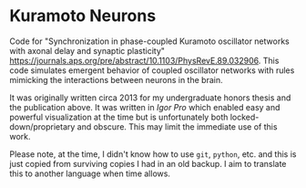# Kuramoto Neurons
Code for "Synchronization in phase-coupled Kuramoto oscillator networks with axonal delay and synaptic plasticity" <https://journals.aps.org/pre/abstract/10.1103/PhysRevE.89.032906>. This code simulates emergent behavior of coupled oscillator networks with rules mimicking the interactions between neurons in the brain.

It was originally written circa 2013 for my undergraduate honors thesis and the publication above. It was written in *Igor Pro* which enabled easy and powerful visualization at the time but is unfortunately both locked-down/proprietary and obscure. This may limit the immediate use of this work.

Please note, at the time, I didn't know how to use `git`, `python`, etc. and this is just copied from surviving copies I had in an old backup. I aim to translate this to another language when time allows.
